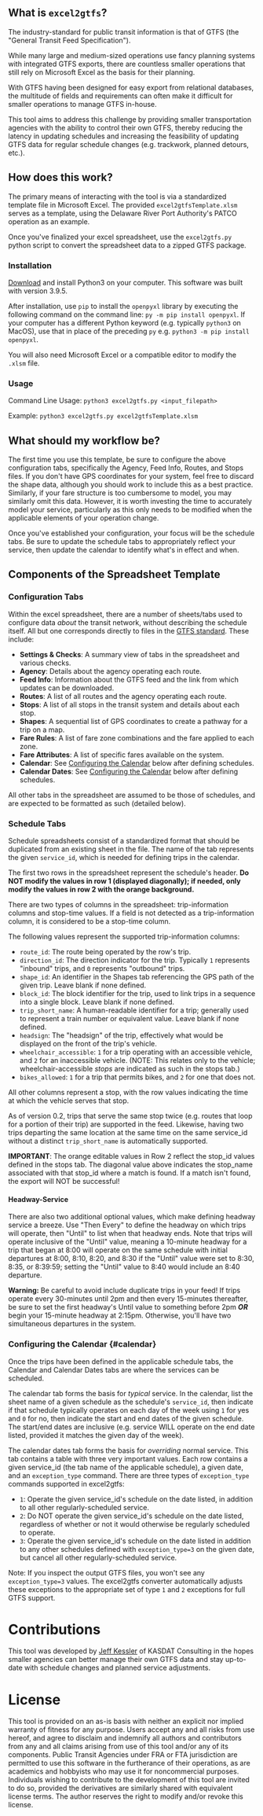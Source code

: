 ## What is `excel2gtfs`?

The industry-standard for public transit information is that of GTFS (the "General Transit Feed Specification").

While many large and medium-sized operations use fancy planning systems with integrated GTFS exports, there are countless smaller operations that still rely on Microsoft Excel as the basis for their planning.

With GTFS having been designed for easy export from relational databases, the multitude of fields and requirements can often make it difficult for smaller operations to manage GTFS in-house.

This tool aims to address this challenge by providing smaller transportation agencies with the ability to control their own GTFS, thereby reducing the latency in updating schedules and increasing the feasibility of updating GTFS data for regular schedule changes (e.g. trackwork, planned detours, etc.).

## How does this work?

The primary means of interacting with the tool is via a standardized template file in Microsoft Excel. The provided `excel2gtfsTemplate.xlsm` serves as a template, using the Delaware River Port Authority's PATCO operation as an example.

Once you've finalized your excel spreadsheet, use the `excel2gtfs.py` python script to convert the spreadsheet data to a zipped GTFS package.

### Installation

[Download](https://python.org/) and install Python3 on your computer. This software was built with version 3.9.5.

After installation, use `pip` to install the `openpyxl` library by executing the following command on the command line: `py -m pip install openpyxl`. If your computer has a different Python keyword (e.g. typically `python3` on MacOS), use that in place of the preceding `py` e.g. `python3 -m pip install openpyxl`.

You will also need Microsoft Excel or a compatible editor to modify the `.xlsm` file.

### Usage

Command Line Usage: `python3 excel2gtfs.py <input_filepath>`

Example: `python3 excel2gtfs.py excel2gtfsTemplate.xlsm`


## What should my workflow be?

The first time you use this template, be sure to configure the above configuration tabs, specifically the Agency, Feed Info, Routes, and Stops files. If you don't have GPS coordinates for your system, feel free to discard the shape data, although you should work to include this as a best practice. Similarly, if your fare structure is too cumbersome to model, you may similarly omit this data. However, it is worth investing the time to accurately model your service, particularly as this only needs to be modified when the applicable elements of your operation change.

Once you've established your configuration, your focus will be the schedule tabs. Be sure to update the schedule tabs to appropriately reflect your service, then update the calendar to identify what's in effect and when.

## Components of the Spreadsheet Template

### Configuration Tabs

Within the excel spreadsheet, there are a number of sheets/tabs used to configure data *about* the transit network, without describing the schedule itself. All but one corresponds directly to files in the [GTFS standard](https://github.com/google/transit/blob/master/gtfs/spec/en/reference.md). These include:

- **Settings & Checks**: A summary view of tabs in the spreadsheet and various checks.
- **Agency**: Details about the agency operating each route.
- **Feed Info**: Information about the GTFS feed and the link from which updates can be downloaded.
- **Routes**: A list of all routes and the agency operating each route.
- **Stops**: A list of all stops in the transit system and details about each stop.
- **Shapes**: A sequential list of GPS coordinates to create a pathway for a trip on a map.
- **Fare Rules**: A list of fare zone combinations and the fare applied to each zone.
- **Fare Attributes**: A list of specific fares available on the system.
- **Calendar**: See [Configuring the Calendar](#calendar) below after defining schedules.
- **Calendar Dates**: See [Configuring the Calendar](#calendar) below after defining schedules.

All other tabs in the spreadsheet are assumed to be those of schedules, and are expected to be formatted as such (detailed below).

### Schedule Tabs

Schedule spreadsheets consist of a standardized format that should be duplicated from an existing sheet in the file. The name of the tab represents the given `service_id`, which is needed for defining trips in the calendar.

The first two rows in the spreadsheet represent the schedule's header. **Do NOT modify the values in row 1 (displayed diagonally); if needed, only modify the values in row 2 with the orange background.**

There are two types of columns in the spreadsheet: trip-information columns and stop-time values. If a field is not detected as a trip-information column, it is considered to be a stop-time column.

The following values represent the supported trip-information columns:

- `route_id`: The route being operated by the row's trip.
- `direction_id`: The direction indicator for the trip. Typically `1` represents "inbound" trips, and `0` represents "outbound" trips.
- `shape_id`: An identifier in the Shapes tab referencing the GPS path of the given trip. Leave blank if none defined.
- `block_id`: The block identifier for the trip, used to link trips in a sequence into a single block. Leave blank if none defined.
- `trip_short_name`: A human-readable identifier for a trip; generally used to represent a train number or equivalent value. Leave blank if none defined.
- `headsign`: The "headsign" of the trip, effectively what would be displayed on the front of the trip's vehicle.
- `wheelchair_accessible`: `1` for a trip operating with an accessible vehicle, and `2` for an inaccessible vehicle. (NOTE: This relates only to the vehicle; wheelchair-accessible *stops* are indicated as such in the stops tab.)
- `bikes_allowed`: `1` for a trip that permits bikes, and `2` for one that does not.

All other columns represent a stop, with the row values indicating the time at which the vehicle serves that stop.

As of version 0.2, trips that serve the same stop twice (e.g. routes that loop for a portion of their trip) are supported in the feed. Likewise, having two trips departing the same location at the same time on the same service_id without a distinct `trip_short_name` is automatically supported.

**IMPORTANT**: The orange editable values in Row 2 reflect the stop_id values defined in the stops tab. The diagonal value above indicates the stop_name associated with that stop_id where a match is found. If a match isn't found, the export will NOT be successful!

#### Headway-Service

There are also two additional optional values, which make defining headway service a breeze. Use "Then Every" to define the headway on which trips will operate, then "Until" to list when that headway ends. Note that trips will operate inclusive of the "Until" value, meaning a 10-minute headway for a trip that began at 8:00 will operate on the same schedule with initial departures at 8:00, 8:10, 8:20, and 8:30 if the "Until" value were set to 8:30, 8:35, or 8:39:59; setting the "Until" value to 8:40 would include an 8:40 departure.

**Warning:** Be careful to avoid include duplicate trips in your feed! If trips operate every 30-minutes until 2pm and then every 15-minutes thereafter, be sure to set the first headway's Until value to something before 2pm ***OR*** begin your 15-minute headway at 2:15pm. Otherwise, you'll have two simultaneous departures in the system.



### Configuring the Calendar {#calendar}

Once the trips have been defined in the applicable schedule tabs, the Calendar and Calendar Dates tabs are where the services can be scheduled.

The calendar tab forms the basis for *typical* service. In the calendar, list the sheet name of a given schedule as the schedule's `service_id`, then indicate if that schedule typically operates on each day of the week using `1` for yes and `0` for no, then indicate the start and end dates of the given schedule. The start/end dates are inclusive (e.g. service WILL operate on the end date listed, provided it matches the given day of the week).

The calendar dates tab forms the basis for *overriding* normal service. This tab contains a table with three very important values. Each row contains a given service_id (the tab name of the applicable schedule), a given date, and an `exception_type` command. There are three types of `exception_type` commands supported in excel2gtfs:

- `1`: Operate the given service_id's schedule on the date listed, in addition to all other regularly-scheduled service.
- `2`: Do NOT operate the given service_id's schedule on the date listed, regardless of whether or not it would otherwise be regularly scheduled to operate.
- `3`: Operate the given service_id's schedule on the date listed in addition to any other schedules defined with `exception_type=3` on the given date, but cancel all other regularly-scheduled service.

Note: If you inspect the output GTFS files, you won't see any `exception_type=3` values. The excel2gtfs converter automatically adjusts these exceptions to the appropriate set of type `1` and `2` exceptions for full GTFS support.


# Contributions

This tool was developed by [Jeff Kessler](http://jeffkess.com) of KASDAT Consulting in the hopes smaller agencies can better manage their own GTFS data and stay up-to-date with schedule changes and planned service adjustments.

# License

This tool is provided on an as-is basis with neither an explicit nor implied warranty of fitness for any purpose. Users accept any and all risks from use hereof, and agree to disclaim and indemnify all authors and contributors from any and all claims arising from use of this tool and/or any of its components. Public Transit Agencies under FRA or FTA jurisdiction are permitted to use this software in the furtherance of their operations, as are academics and hobbyists who may use it for noncommercial purposes. Individuals wishing to contribute to the development of this tool are invited to do so, provided the derivatives are similarly shared with equivalent license terms. The author reserves the right to modify and/or revoke this license.